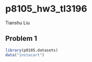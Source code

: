 p8105_hw3_tl3196
================
Tianshu Liu

## Problem 1

``` r
library(p8105.datasets)
data("instacart")
```
